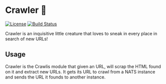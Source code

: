 # Crawler 🦀

[![License](https://img.shields.io/badge/License-Apache%202.0-blue.svg)](https://opensource.org/licenses/Apache-2.0)
[![Build Status](https://travis-ci.com/crawlis/crawler.svg?branch=master)](https://travis-ci.com/github/crawlis/crawler)

Crawler is an inquisitive little creature that loves to sneak in every place in search of new URLs!

## Usage

Crawler is the Crawlis module that given an URL, will scrap the HTML found on it and extract new URLs. It gets its URL to crawl from a NATS instance and sends the URL it founds to another instance.
